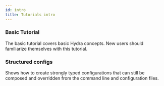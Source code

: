 ```yaml
---
id: intro
title: Tutorials intro
---
```


### Basic Tutorial
The basic tutorial covers basic Hydra concepts. New users should familiarize themselves with this tutorial.

### Structured configs
Shows how to create strongly typed configurations that can still be composed and overridden from the command line and configuration files.

